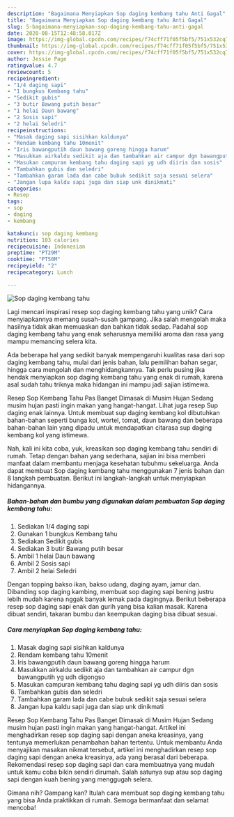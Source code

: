 ```yaml
---
description: "Bagaimana Menyiapkan Sop daging kembang tahu Anti Gagal"
title: "Bagaimana Menyiapkan Sop daging kembang tahu Anti Gagal"
slug: 5-bagaimana-menyiapkan-sop-daging-kembang-tahu-anti-gagal
date: 2020-08-15T12:48:58.017Z
image: https://img-global.cpcdn.com/recipes/f74cff71f05f5bf5/751x532cq70/sop-daging-kembang-tahu-foto-resep-utama.jpg
thumbnail: https://img-global.cpcdn.com/recipes/f74cff71f05f5bf5/751x532cq70/sop-daging-kembang-tahu-foto-resep-utama.jpg
cover: https://img-global.cpcdn.com/recipes/f74cff71f05f5bf5/751x532cq70/sop-daging-kembang-tahu-foto-resep-utama.jpg
author: Jessie Page
ratingvalue: 4.7
reviewcount: 5
recipeingredient:
- "1/4 daging sapi"
- "1 bungkus Kembang tahu"
- "Sedikit gubis"
- "3 butir Bawang putih besar"
- "1 helai Daun bawang"
- "2 Sosis sapi"
- "2 helai Seledri"
recipeinstructions:
- "Masak daging sapi sisihkan kaldunya"
- "Rendam kembang tahu 10menit"
- "Iris bawangputih daun bawang goreng hingga harum"
- "Masukkan airkaldu sedikit aja dan tambahkan air campur dgn bawangputih yg udh digongso"
- "Masukan campuran kembang tahu daging sapi yg udh diiris dan sosis"
- "Tambahkan gubis dan seledri"
- "Tambahkan garam lada dan cabe bubuk sedikit saja sesuai selera"
- "Jangan lupa kaldu sapi juga dan siap unk dinikmati"
categories:
- Resep
tags:
- sop
- daging
- kembang

katakunci: sop daging kembang 
nutrition: 103 calories
recipecuisine: Indonesian
preptime: "PT29M"
cooktime: "PT50M"
recipeyield: "2"
recipecategory: Lunch

---
```



![Sop daging kembang tahu](https://img-global.cpcdn.com/recipes/f74cff71f05f5bf5/751x532cq70/sop-daging-kembang-tahu-foto-resep-utama.jpg)

Lagi mencari inspirasi resep sop daging kembang tahu yang unik? Cara menyiapkannya memang susah-susah gampang. Jika salah mengolah maka hasilnya tidak akan memuaskan dan bahkan tidak sedap. Padahal sop daging kembang tahu yang enak seharusnya memiliki aroma dan rasa yang mampu memancing selera kita.

Ada beberapa hal yang sedikit banyak mempengaruhi kualitas rasa dari sop daging kembang tahu, mulai dari jenis bahan, lalu pemilihan bahan segar, hingga cara mengolah dan menghidangkannya. Tak perlu pusing jika hendak menyiapkan sop daging kembang tahu yang enak di rumah, karena asal sudah tahu triknya maka hidangan ini mampu jadi sajian istimewa.

Resep Sop Kembang Tahu Pas Banget Dimasak di Musim Hujan Sedang musim hujan pasti ingin makan yang hangat-hangat. Lihat juga resep Sup daging enak lainnya. Untuk membuat sup daging kembang kol dibutuhkan bahan-bahan seperti bunga kol, wortel, tomat, daun bawang dan beberapa bahan-bahan lain yang dipadu untuk mendapatkan citarasa sup daging kembang kol yang istimewa.


Nah, kali ini kita coba, yuk, kreasikan sop daging kembang tahu sendiri di rumah. Tetap dengan bahan yang sederhana, sajian ini bisa memberi manfaat dalam membantu menjaga kesehatan tubuhmu sekeluarga. Anda dapat membuat Sop daging kembang tahu menggunakan 7 jenis bahan dan 8 langkah pembuatan. Berikut ini langkah-langkah untuk menyiapkan hidangannya.

<!--inarticleads1-->

##### Bahan-bahan dan bumbu yang digunakan dalam pembuatan Sop daging kembang tahu:

1. Sediakan 1/4 daging sapi
1. Gunakan 1 bungkus Kembang tahu
1. Sediakan Sedikit gubis
1. Sediakan 3 butir Bawang putih besar
1. Ambil 1 helai Daun bawang
1. Ambil 2 Sosis sapi
1. Ambil 2 helai Seledri


Dengan topping bakso ikan, bakso udang, daging ayam, jamur dan. Dibanding sop daging kambing, membuat sop daging sapi bening justru lebih mudah karena nggak banyak lemak pada dagingnya. Berikut beberapa resep sop daging sapi enak dan gurih yang bisa kalian masak. Karena dibuat sendiri, takaran bumbu dan keempukan daging bisa dibuat sesuai. 

<!--inarticleads2-->

##### Cara menyiapkan Sop daging kembang tahu:

1. Masak daging sapi sisihkan kaldunya
1. Rendam kembang tahu 10menit
1. Iris bawangputih daun bawang goreng hingga harum
1. Masukkan airkaldu sedikit aja dan tambahkan air campur dgn bawangputih yg udh digongso
1. Masukan campuran kembang tahu daging sapi yg udh diiris dan sosis
1. Tambahkan gubis dan seledri
1. Tambahkan garam lada dan cabe bubuk sedikit saja sesuai selera
1. Jangan lupa kaldu sapi juga dan siap unk dinikmati


Resep Sop Kembang Tahu Pas Banget Dimasak di Musim Hujan Sedang musim hujan pasti ingin makan yang hangat-hangat. Artikel ini menghadirkan resep sop daging sapi dengan aneka kreasinya, yang tentunya memerlukan penambahan bahan tertentu. Untuk membantu Anda menyajikan masakan nikmat tersebut, artikel ini menghadirkan resep sop daging sapi dengan aneka kreasinya, ada yang berasal dari beberapa. Rekomendasi resep sop daging sapi dan cara membuatnya yang mudah untuk kamu coba bikin sendiri dirumah. Salah satunya sup atau sop daging sapi dengan kuah bening yang menggugah selera. 

Gimana nih? Gampang kan? Itulah cara membuat sop daging kembang tahu yang bisa Anda praktikkan di rumah. Semoga bermanfaat dan selamat mencoba!
